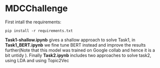 # MDCChallenge

First intall the requirements:
```
pip install -r requirements.txt
```
**Task1-shallow.ipynb** gives a shallow approach to solve Task1, in **Task1_BERT.ipynb** we fine tune BERT instead and improve the results further(Note that this model was trained on Google collab and hence it is a bit untidy ).
Finally **Task2.ipynb** includes two approaches to solve task2, using LDA and using Topic2Vec
